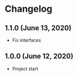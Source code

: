Changelog
=======

## 1.1.0 (June 13, 2020)
- Fix interfaces

## 1.0.0 (June 12, 2020)
- Project start
